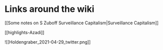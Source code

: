 # Links around the wiki

[[Some notes on S Zuboff Surveillance Capitalism|Surveillance Capitalism]]  

[[highlights-Azadi]]  

![[Holdengraber_2021-04-29_twitter.png]]  

